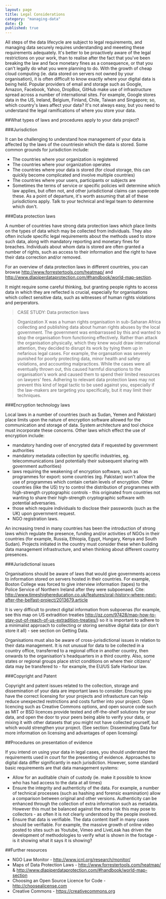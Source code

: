 ```yaml
---
layout: page
title: Legal Considerations
category: "managing-data"
date: {}
published: true
---
```


All steps of the data lifecycle are subject to legal requirements, and managing  data securely requires understanding and meeeting these requirements adequately. It's better to be proactively aware of the legal restrictions on your work, than to realise after the fact that you've been breaking the law and face monetary fines as a consequence, or that you can't legally do what you were planning to do. With the growth of cheap cloud computing (ie. data stored on servers not owned by your organisation), it is often difficult to know exactly where your digital data is being held. Popular providers of email and storage such as Google, Amazon, Facebook, Yahoo, DropBox, GitHub make use of infrastructure spread across a number of international sites. For example, Google stores data in the US, Ireland, Belgium, Finland, Chile, Taiwan and Singapore; so, which country's laws affect your data? It's not always easy, but you need to understand the legal ramifications of where you store your data.

##What types of laws and procedures apply to your data project?

###Jurisdiction

It can be challenging to understand how management of your data is affected by the laws of the countriesin which the data is stored. Some common grounds for jurisdiction include:

- The countries where your organization is registered
- The countries where your organization operates
- The countries where your data is stored (for cloud storage, this can quickly become complicated and involve multiple countries)
- The countries where your users, participants or subjects are
- Sometimes the terms of service or specific policies will determine which law applies, but often not, and other jurisdictional claims can supercede these. As a point of departure, it's worth assuming that all of these jurisdictions apply. Talk to your technical and legal team to determine which don't. 

###Data protection laws

A number of countries have strong data protection laws which place limits on the types of data which may be collected from individuals. They also often include specific legal requirements about the methods used to store such data, along with mandatory reporting and monetary fines for breaches. Individuals about whom data is stored are often granted a number of rights, such as access to their information and the right to have their data correction and/or removed.

For an overview of data protection laws in different countries, you can browse http://www.forrestertools.com/heatmap/ and http://www.dlapiperdataprotection.com/#handbook/world-map-section. 

It might require some careful thinking, but granting people rights to access data in which they are reflected is crucial, especially for organisations which collect sensitive data, such as witnesses of human rights violations and perperators.

>CASE STUDY: Data protection laws

>Organization X was a human rights organisation in sub-Saharan Africa collecting and publishing data about human rights abuses by the local government. The government was embarrassed by this and wanted to stop the organisation from functioning effectively. Rather than attack the organisation physically, which they knew would draw international attention, they decided to disrupt its work by tying them up in nefarious legal cases. For example, the organsation was severely punished for poorly protecting data, minor health and safety violations, and accounting malpractices. While the cases were all eventually thrown out, this caused harmful disruptions to the organisation's work and caused them to spend their limited resources on lawyers' fees. Adhering to relevant data protection laws may not prevent this kind of legal tactic to be used against you, especially if the law-makers are targeting you specifically, but it may limit their techniques.

###Encryption technology laws 

Local laws in a number of countries (such as Sudan, Yemen and Pakistan) place limits upon the nature of encryption software allowed for the communication and storage of data. System architecture and tool choice must incorporate these concerns. Other laws which effect the use of encryption include:

- mandatory handing over of encrypted data if requested by government authorities
- mandatory metadata collection by specific industries, eg. telecommunications (and potentially their subsequent sharing with government authorities) 
- laws requiring the weakening of encryption software, such as programmes for export: some countries (eg. Pakistan) won't allow the use of programmes which contain certain levels of encryption. Other countries (like the US) try to control the distribution of programmes with high-strength cryptographic controls - this originated from countries not wanting to share their high-strength cryptographic software with potential adversaries. 
- those which require individuals to disclose their passwords (such as the UK) upon government request. 
- NGO registration laws.

An increasing trend in many countries has been the introduction of strong laws which regulate the presence, funding and/or activities of NGOs in their countries (for example, Russia, Ethiopia, Egypt, Hungary, Kenya and South Sudan). Projects initiated in the country must consider these when building data management infrastructure, and when thinking about different country presences. 

###Jurisdictional issues

Organisations should be aware of laws that would give governments access to information stored on servers hosted in their countries. For example, Boston College was forced to give interview information (tapes) to the Police Service of Northern Ireland after they were subpoenaed. Cite: http://www.timeshighereducation.co.uk/features/oral-history-where-next-after-the-belfast-project/2013679.article

It is very difficult to protect digital information from subpoenas (for example, see this map on US extradition treaties http://qz.com/97428/map-how-to-stay-out-of-reach-of-us-extradition-treaties/) so it is important to adhere to a minimalist approach to collecting or storing sensitive digital data (or don't store it all) - see section on Getting Data. 

Organisations must also be aware of cross-jurisdictional issues in relation to their data management. It is not unusual for data to be collected in a country office, transferred to a regional office in another country, then onwards to the organisation's headquarters in a third country. Also, some states or regional groups place strict conditions on where their citizens' data may be transfered to - for example, the EU/US Safe Harbour law.

###Copyright and Patent

Copyright and patent issues related to the collection, storage and dissemination of your data are important laws to consider. Ensuring you have the correct licensing for your projects and infrastucture can help reduce unexpected restrictions and costs further into your project. Open licencing such as Creative Commons options, and open source code such as MIT or BSD licences provide tested and off-the-shelf solutions for your data, and open the door to your peers being able to verify your data, or mixing it with other datasets that you might not have collected yourself, but which would strengthen your project. (See section: Disseminating Data for more information on licensing and advantages of open licensing) 

##Procedures on presentation of evidence

If you intend on using your data in legal cases, you should understand the requirements used in court for the presenting of evidence. Approaches to digital data differ significantly in each jurisdiction. However, some standard basic requirements are that data management systems:

- Allow for an auditable chain of custody (ie. make it possible to know who has had access to the data at all times)
- Ensure the integrity and authenticity of the data. For example, a number of technical processes (such as hashing and forensic examination) allow a comparison between original and other versions. Authenticity can be enhanced through the collection of extra information such as metadata. However this must be balanced against the extra risk this may pose to collectors - as often it is not clearly understood by the people involved.
- Ensure that data is verifiable. The data content itself in many cases should be verifiable. For example, the massive growth of online video posted to sites such as Youtube, Vimeo and LiveLeak has driven the development of methodologies to verify what is shown in the footage - is it showing what it says it is showing? 

##Further resources

- NGO Law Monitor - http://www.icnl.org/research/monitor/
- Maps of Data Protection Laws - http://www.forrestertools.com/heatmap/ & http://www.dlapiperdataprotection.com/#handbook/world-map-section
- Choosing an Open Source Licence for Code - http://choosealicense.com
- Creative Commons - https://creativecommons.org